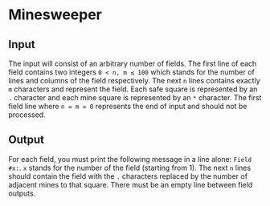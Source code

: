 Minesweeper
===========

## Input

The input will consist of an arbitrary number of fields.
The first line of each field contains two integers `0 < n, m ≤ 100` which stands for the number of lines and columns of the field respectively.
The next `n` lines contains exactly `m` characters and represent the field.
Each safe square is represented by an `.` character and each mine square is represented by an `*` character.
The first field line where `n = m = 0` represents the end of input and should not be processed.

## Output

For each field, you must print the following message in a line alone: `Field #x:`.
`x` stands for the number of the field (starting from 1).
The next `n` lines should contain the field with the `.` characters replaced by the number of adjacent mines to that square.
There must be an empty line between field outputs.
